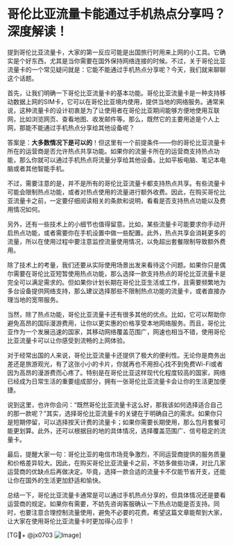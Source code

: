 # 哥伦比亚流量卡能通过手机热点分享吗？深度解读！

提到哥伦比亚流量卡，大家的第一反应可能是出国旅行时用来上网的小工具。它确实是个好东西，尤其是当你需要在国外保持网络连接的时候。不过，关于哥伦比亚流量卡的一个常见疑问就是：它能不能通过手机热点分享呢？今天，我们就来聊聊这个话题。

首先，让我们明确一下哥伦比亚流量卡的基本功能。哥伦比亚流量卡是一种支持移动数据上网的SIM卡，它可以在哥伦比亚境内使用，提供当地的网络服务。通常来说，这种流量卡的设计初衷是为了让使用者在哥伦比亚期间能够方便地使用互联网，比如浏览网页、查看地图、收发邮件等。那么，既然它的主要用途是个人上网，那能不能通过手机热点分享给其他设备呢？

答案是：**大多数情况下是可以的**！但这里有一个前提条件——你的哥伦比亚流量卡所在的运营商是否允许热点共享功能。如果你的流量卡所在的运营商支持热点功能，那么你就可以通过手机热点将流量分享给其他设备。比如平板电脑、笔记本电脑或者其他智能手机。

不过，需要注意的是，并不是所有的哥伦比亚流量卡都支持热点共享。有些流量卡可能会限制热点功能，或者对热点使用的流量进行额外收费。因此，在购买哥伦比亚流量卡之前，一定要仔细阅读相关的条款和说明，看看是否支持热点功能以及费用情况如何。

另外，还有一些技术上的小细节也值得留意。比如，某些流量卡可能要求你手动开启热点功能，或者需要你在手机设置中做一些配置。此外，热点共享会消耗更多的流量，所以在使用过程中要注意监控流量使用情况，以免超出套餐限制导致额外费用。

除了技术上的考量，我们还要从实际使用场景出发来看待这个问题。如果你只是偶尔需要在哥伦比亚短暂使用热点功能，那么选择一款支持热点的哥伦比亚流量卡是完全可以满足需求的。但如果你计划长期在哥伦比亚生活或工作，且需要频繁地为多台设备提供网络支持，那么建议选择那些不限制热点功能的流量卡，或者直接办理当地的宽带服务。

当然，除了热点功能，哥伦比亚流量卡还有很多其他的优点。比如，它可以帮助你避免高昂的国际漫游费用，让你以更实惠的价格享受本地网络服务。而且，哥伦比亚作为一个发展迅速的国家，其移动网络覆盖范围广，网速也相当不错，使用哥伦比亚流量卡可以让你感受到流畅的上网体验。

对于经常出国的人来说，哥伦比亚流量卡还提供了极大的便利性。无论你是商务出差还是旅游观光，有了这张小小的卡片，你就再也不用担心找不到免费Wi-Fi或者因为高昂的漫游费而心疼了。特别是在哥伦比亚这样现代化程度较高的国家，网络已经成为日常生活的重要组成部分，拥有一张哥伦比亚流量卡会让你的生活更加便捷。

说到这里，也许你会问：“既然哥伦比亚流量卡这么好，那我该如何选择适合自己的那一款呢？”其实，选择哥伦比亚流量卡的关键在于明确自己的需求。如果你只是短期停留，可以选择按天计费的流量卡；如果你需要长期使用，那么包月套餐可能更划算。此外，还可以根据目的地的具体情况，选择覆盖范围广、信号稳定的流量卡。

最后，提醒大家一句：哥伦比亚的电信市场竞争激烈，不同运营商提供的服务质量和价格差异较大。因此，在购买哥伦比亚流量卡之前，不妨多做些功课，对比几家运营商的优缺点后再做决定。毕竟，选择一款合适的流量卡不仅能节省开支，还能让你在国外的生活更加舒适和愉快。

总结一下，哥伦比亚流量卡通常是可以通过手机热点分享的，但具体情况还是要看运营商的规定。如果你有需要，不妨先咨询客服确认一下热点功能是否支持。同时，也要注意合理控制流量使用，避免不必要的花费。希望这篇文章能帮到大家，让大家在使用哥伦比亚流量卡时更加得心应手！

[TG💪+ @jx0703 ![Image](https://github.com/user-attachments/assets/dbca1d08-cadb-493c-b0ec-ad6f7a83f270)]